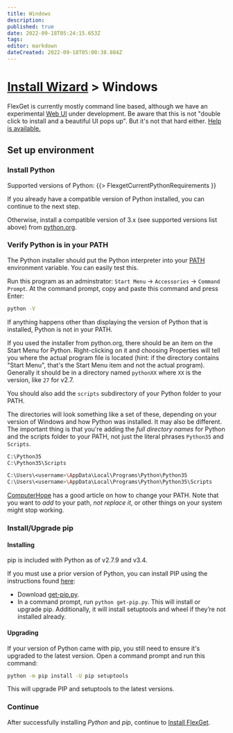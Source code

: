 ```yaml
---
title: Windows
description: 
published: true
date: 2022-09-18T05:24:15.653Z
tags: 
editor: markdown
dateCreated: 2022-09-18T05:00:38.884Z
---
```


# [Install Wizard](/InstallWizard) > Windows

<div class="alert alert-warning" role="alert">

FlexGet is currently mostly command line based, although we have an experimental [Web UI](/Web-UI) under development. Be aware that this is not "double click to install and a beautiful UI pops up". But it's not that hard either. [Help is available.](/NeedHelp)</div>

## Set up environment

### Install Python
Supported versions of Python:
{{> FlexgetCurrentPythonRequirements }}


If you already have a compatible version of Python installed, you can continue to the next step.

Otherwise, install a compatible version of 3.x (see supported versions list above) from [python.org](http://python.org/download/).

### Verify Python is in your PATH

The Python installer should put the Python interpreter into your [PATH](http://en.wikipedia.org/wiki/Environment_variable#System_path_variables) environment variable. You can easily test this.

Run this program as an adminstrator: `Start Menu` &rarr; `Accessories` &rarr; `Command Prompt`. At the command prompt, copy and paste this command and press Enter:
```bash
python -V
```

If anything happens other than displaying the version of Python that is installed, Python is not in your PATH.

If you used the installer from python.org, there should be an item on the Start Menu for Python. Right-clicking on it and choosing Properties will tell you where the actual program file is located (hint: if the directory contains "Start Menu", that's the Start Menu item and not the actual program). Generally it should be in a directory named `pythonXX` where `XX` is the version, like `27` for v2.7.

You should also add the `scripts` subdirectory of your Python folder to your PATH.

The directories will look something like a set of these, depending on your version of Windows and how Python was installed. It may also be different. The important thing is that you're adding the *full directory names* for Python and the scripts folder to your PATH, not just the literal phrases `Python35` and `Scripts`.
```bash
C:\Python35
C:\Python35\Scripts

C:\Users\<username>\AppData\Local\Programs\Python\Python35
C:\Users\<username>\AppData\Local\Programs\Python\Python35\Scripts
```

[ComputerHope](https://www.computerhope.com/issues/ch000549.htm) has a good article on how to change your PATH. Note that you want to *add* to your path, *not replace it*, or other things on your system might stop working.

### Install/Upgrade pip
<!-- https://sites.google.com/site/pydatalog/python/pip-for-windows
pipwin is broken as of September 2016 - setuptools moved to Github and pipwin is still trying (as of May 2017) to access the old bitbucket.org URL -->

#### Installing
pip is included with Python as of v2.7.9 and v3.4.

If you must use a prior version of Python, you can install PIP using the instructions found [here](https://packaging.python.org/installing/#install-pip-setuptools-and-wheel):

- Download [get-pip.py](https://bootstrap.pypa.io/get-pip.py).
- In a command prompt, run `python get-pip.py`. This will install or upgrade pip. Additionally, it will install setuptools and wheel if they’re not installed already.

#### Upgrading
If your version of Python came with pip, you still need to ensure it's upgraded to the latest version. Open a command prompt and run this command:

```bash
python -m pip install -U pip setuptools
```

This will upgrade PIP and setuptools to the latest versions.

### Continue
After successfully installing *Python* and *pip*, continue to [Install FlexGet](/InstallWizard/Windows/FlexGet).
